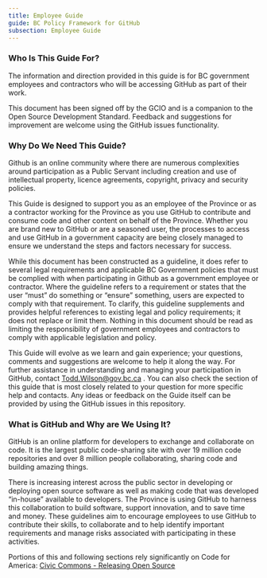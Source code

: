 ```yaml
---
title: Employee Guide
guide: BC Policy Framework for GitHub
subsection: Employee Guide
---
```


### Who Is This Guide For?

The information and direction provided in this guide is for BC government employees and contractors who will be accessing GitHub as part of their work.

This document has been signed off by the GCIO and is a companion to the Open Source Development Standard. Feedback and suggestions for improvement are welcome using the GitHub issues functionality.

### Why Do We Need This Guide?

Github is an online community where there are numerous complexities around participation as a Public Servant including creation and use of intellectual property, licence agreements, copyright, privacy and security policies.

This Guide is designed to support you as an employee of the Province or as a contractor working for the Province as you use GitHub to contribute and consume code and other content on behalf of the Province. Whether you are brand new to GitHub or are a seasoned user, the processes to access and use GitHub in a government capacity are being closely managed to ensure we understand the steps and factors necessary for success.

While this document has been constructed as a guideline, it does refer to several legal requirements and applicable BC Government policies that must be complied with when participating in Github as a government employee or contractor. Where the guideline refers to a requirement or states that the user “must” do something or “ensure” something, users are expected to comply with that requirement. To clarify, this guideline supplements and provides helpful references to existing legal and policy requirements; it does not replace or limit them. Nothing in this document should be read as limiting the responsibility of government employees and contractors to comply with applicable legislation and policy.

This Guide will evolve as we learn and gain experience; your questions, comments and suggestions are welcome to help it along the way. For further assistance in understanding and managing your participation in GitHub, contact [Todd.Wilson@gov.bc.ca](mailto:Todd.Wilson@gov.bc.ca) . You can also check the section of this guide that is most closely related to your question for more specific help and contacts. Any ideas or feedback on the Guide itself can be provided by using the GitHub issues in this repository.

### What is GitHub and Why are We Using It?

GitHub is an online platform for developers to exchange and collaborate on code. It is the largest public code-sharing site with over 19 million code repositories and over 8 million people collaborating, sharing code and building amazing things.

There is increasing interest across the public sector in developing or deploying open source software as well as making code that was developed “in-house” available to developers. The Province is using GitHub to harness this collaboration to build software, support innovation, and to save time and money. These guidelines aim to encourage employees to use GitHub to contribute their skills, to collaborate and to help identify important requirements and manage risks associated with participating in these activities.

Portions of this and following sections rely significantly on Code for America: [Civic Commons - Releasing Open Source](http://wiki.civiccommons.org/Releasing_Open_Source)

